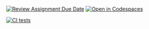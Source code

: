 [![Review Assignment Due Date](https://classroom.github.com/assets/deadline-readme-button-22041afd0340ce965d47ae6ef1cefeee28c7c493a6346c4f15d667ab976d596c.svg)](https://classroom.github.com/a/FTPDI46d)
[![Open in Codespaces](https://classroom.github.com/assets/launch-codespace-2972f46106e565e64193e422d61a12cf1da4916b45550586e14ef0a7c637dd04.svg)](https://classroom.github.com/open-in-codespaces?assignment_repo_id=18340416)


[![CI tests](https://github.com/ULL-ESIT-INF-DSI-2425/prct05-objects-classes-interfaces-marioguerra2002/actions/workflows/ci.yml/badge.svg)](https://github.com/ULL-ESIT-INF-DSI-2425/prct05-objects-classes-interfaces-marioguerra2002/actions/workflows/ci.yml)